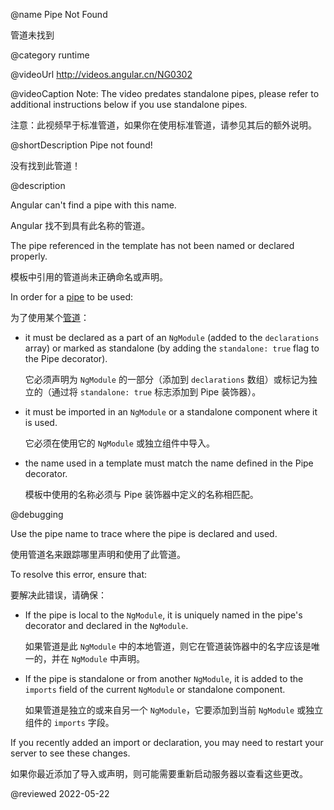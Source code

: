 @name Pipe Not Found

管道未找到

@category runtime

@videoUrl http://videos.angular.cn/NG0302

@videoCaption Note: The video predates standalone pipes, please refer to additional instructions below if you use standalone pipes.

注意：此视频早于标准管道，如果你在使用标准管道，请参见其后的额外说明。

@shortDescription Pipe not found!

没有找到此管道！

@description

Angular can't find a pipe with this name.

Angular 找不到具有此名称的管道。

The pipe referenced in the template has not been named or declared properly.

模板中引用的管道尚未正确命名或声明。

In order for a [pipe](guide/pipes) to be used:

为了使用某个[管道](guide/pipes)：

- it must be declared as a part of an `NgModule` (added to the `declarations` array) or marked as standalone (by adding the `standalone: true` flag to the Pipe decorator).

  它必须声明为 `NgModule` 的一部分（添加到 `declarations` 数组）或标记为独立的（通过将 `standalone: true` 标志添加到 Pipe 装饰器）。

- it must be imported in an `NgModule` or a standalone component where it is used.

  它必须在使用它的 `NgModule` 或独立组件中导入。

- the name used in a template must match the name defined in the Pipe decorator.

  模板中使用的名称必须与 Pipe 装饰器中定义的名称相匹配。

@debugging

Use the pipe name to trace where the pipe is declared and used.

使用管道名来跟踪哪里声明和使用了此管道。

To resolve this error, ensure that:

要解决此错误，请确保：

- If the pipe is local to the `NgModule`, it is uniquely named in the pipe's decorator and declared in the `NgModule`.

  如果管道是此 `NgModule` 中的本地管道，则它在管道装饰器中的名字应该是唯一的，并在 `NgModule` 中声明。

- If the pipe is standalone or from another `NgModule`, it is added to the `imports` field of the current `NgModule` or standalone component.

  如果管道是独立的或来自另一个 `NgModule`，它要添加到当前 `NgModule` 或独立组件的 `imports` 字段。

If you recently added an import or declaration, you may need to restart your server to see these changes.

如果你最近添加了导入或声明，则可能需要重新启动服务器以查看这些更改。

<!-- links -->

<!-- external links -->

<!-- end links -->

@reviewed 2022-05-22